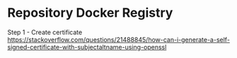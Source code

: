 # Repository Docker Registry

Step 1 - Create certificate
https://stackoverflow.com/questions/21488845/how-can-i-generate-a-self-signed-certificate-with-subjectaltname-using-openssl


